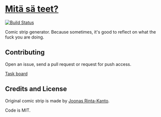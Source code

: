 
# [Mitä sä teet?](http://mitasateet.heap.fi/)

[![Build Status](https://travis-ci.org/Vilsepi/mitasateet.svg?branch=master)](https://travis-ci.org/Vilsepi/mitasateet)

Comic strip generator. Because sometimes, it's good to reflect on what the fuck you are doing.

## Contributing

Open an issue, send a pull request or request for push access.

[Task board](https://github.com/Vilsepi/mitasateet/projects/1)

## Credits and License

Original comic strip is made by [Joonas Rinta-Kanto](https://twitter.com/joonasrk).

Code is MIT.

